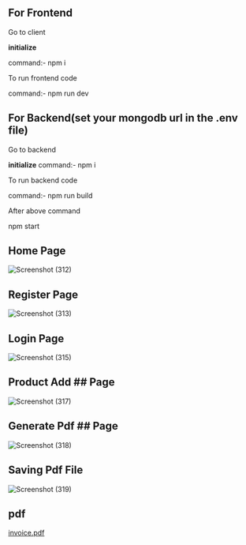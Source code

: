 ## For Frontend

Go to client

**initialize**

command:- npm i

To run frontend code

command:- npm run dev

## For Backend(set your mongodb url in the .env file)
Go to backend 

**initialize**
command:- npm i

To run backend code

command:- npm run build

After above command

npm start

## Home Page ##

![Screenshot (312)](https://github.com/divyanshu-pal/invoice_generatorr/assets/86774540/ca71023d-c98e-4907-8619-9ce32d7b542a)

## Register Page ##

![Screenshot (313)](https://github.com/divyanshu-pal/invoice_generatorr/assets/86774540/599736f8-a7c5-4bd5-9234-5efa6e6928ba)

## Login Page ##
![Screenshot (315)](https://github.com/divyanshu-pal/invoice_generatorr/assets/86774540/a411febf-cc60-4f34-a95b-703408acaaab)

## Product Add ## Page

![Screenshot (317)](https://github.com/divyanshu-pal/invoice_generatorr/assets/86774540/6508fa94-932d-4965-b818-46a4d1bf83f7)

## Generate Pdf ## Page
![Screenshot (318)](https://github.com/divyanshu-pal/invoice_generatorr/assets/86774540/f574586b-e2f3-4dc7-8d6d-7cadad2691f4)


## Saving Pdf File

![Screenshot (319)](https://github.com/divyanshu-pal/invoice_generatorr/assets/86774540/d34a5d1f-18f3-41a7-a420-38863cbd6e6f)

## pdf

[invoice.pdf](https://github.com/user-attachments/files/15532039/invoice.pdf)




